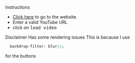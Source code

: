 Instructions
- <a href="https://thekliko.github.io/youtube-video-viewer">Click here</a> to go to the website.
- Enter a valid YouTube URL
- click on <kbd>load video</kbd>

Disclaimer
Has some rendering issues
This is because I use
```css
  backdrop-filter: blur();
```
for the buttons
